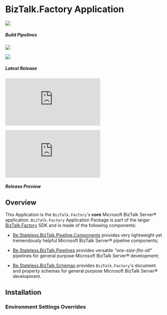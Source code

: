 ﻿# BizTalk.Factory Application

[![][github.badge]][github]

##### Build Pipelines

[![][pipeline.mr.badge]][pipeline.mr]

[![][pipeline.ci.badge]][pipeline.ci]

##### Latest Release

[![][package.badge]][package]

[![][release.badge]][release]

##### Release Preview

<!-- TODO preview deployment packages -->

## Overview

This Application is the `BizTalk.Factory`'s **core** Microsoft BizTalk Server® application. `BizTalk.Factory` Application Package is part of the larger [BizTalk.Factory](./../../../README.md) SDK and is made of the following components:

- [Be.Stateless.BizTalk.Pipeline.Components](./../../Pipeline/Components/README.md) provides very lightweight yet tremendously helpful Microsoft BizTalk Server® pipeline components;

- [Be.Stateless.BizTalk.Pipelines](./../../Pipelines/README.md) provides versatile _"one-size-fits-all"_ pipelines for general purpose Microsoft BizTalk Server® development;

- [Be.Stateless.BizTalk.Schemas](./../../Schemas/README.md) provides `BizTalk.Factory`'s document and property schemas for general purpose Microsoft BizTalk Server® development.

## Installation

### Environment Settings Overrides

<!--
Custom databases
    BizTalkFactoryMgmtDb installed on $ManagementServer `
    BizTalkFactoryTransientStateDb installed on $ProcessingServer `
SsoConfigStore
    Be.Stateless.BizTalk.Factory.Settings
-->

<!-- badges -->

[github.badge]: https://img.shields.io/static/v1?label=Repository&message=Be.Stateless.BizTalk.Factory.Application&logo=github
[github]: https://github.com/icraftsoftware/Be.Stateless.BizTalk.Factory.Application "Be.Stateless.BizTalk.Factory.Application GitHub Repository"
[package.badge]: https://img.shields.io/github/v/release/icraftsoftware/Be.Stateless.BizTalk.Factory.Application?label=Be.Stateless.BizTalk.Factory.Application.Deployment.zip&style=flat&logo=github
[package]: https://github.com/icraftsoftware/Be.Stateless.BizTalk.Factory.Application/releases/latest/download/Be.Stateless.BizTalk.Factory.Application.Deployment.zip "Be.Stateless.BizTalk.Factory.Application Deployment Package"
[pipeline.ci.badge]: https://dev.azure.com/icraftsoftware/be.stateless/_apis/build/status/Be.Stateless.BizTalk.Factory.Application%20Continuous%20Integration?branchName=master&label=Continuous%20Integration%20Build
[pipeline.ci]: https://dev.azure.com/icraftsoftware/be.stateless/_build/latest?definitionId=85&branchName=master "Be.Stateless.BizTalk.Factory.Application Continuous Integration Build Pipeline"
[pipeline.mr.badge]: https://dev.azure.com/icraftsoftware/be.stateless/_apis/build/status/Be.Stateless.BizTalk.Factory.Application%20Manual%20Release?branchName=master&label=Manual%20Release%20Build
[pipeline.mr]: https://dev.azure.com/icraftsoftware/be.stateless/_build/latest?definitionId=86&branchName=master "Be.Stateless.BizTalk.Factory.Application Manual Release Build Pipeline"
[release.badge]: https://img.shields.io/github/v/release/icraftsoftware/Be.Stateless.BizTalk.Factory.Application?label=Release&logo=github
[release]: https://github.com/icraftsoftware/Be.Stateless.BizTalk.Factory.Application/releases/latest "Be.Stateless.BizTalk.Factory.Application GitHub Release"

<!--
cSpell:ignore BizTalkFactoryMgmtDb
-->
